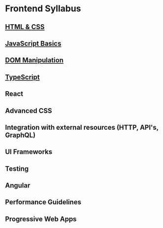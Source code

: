 # Frontend Syllabus

## [HTML & CSS](./html-css)

## [JavaScript Basics](./js-basics)

## [DOM Manipulation](./dom-manipulation)

## [TypeScript](./typescript)

## React

## Advanced CSS

## Integration with external resources (HTTP, API's, GraphQL)

## UI Frameworks

## Testing

## Angular

## Performance Guidelines

## Progressive Web Apps